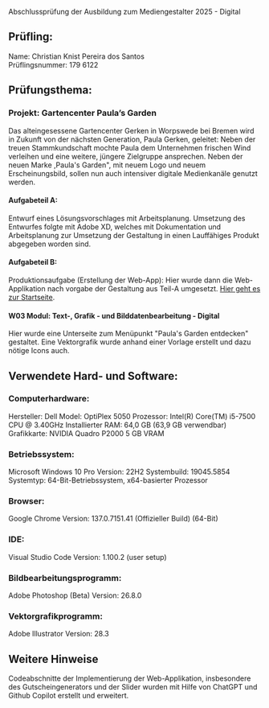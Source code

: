 
Abschlussprüfung der Ausbildung zum Mediengestalter 2025 - Digital

## Prüfling:
Name: Christian Knist Pereira dos Santos<br>
Prüflingsnummer: 179 6122

## Prüfungsthema:

### Projekt: Gartencenter Paula’s Garden

Das alteingesessene Gartencenter Gerken in Worpswede bei Bremen wird in Zukunft von der nächsten Generation, Paula Gerken, geleitet: Neben der treuen Stammkundschaft mochte Paula dem Unternehmen frischen Wind verleihen und eine weitere, jüngere Zielgruppe ansprechen. Neben der neuen Marke ,Paula's Garden", mit neuem Logo und neuem Erscheinungsbild, sollen nun auch intensiver digitale Medienkanäle genutzt werden.

#### Aufgabeteil A:

Entwurf eines Lösungsvorschlages mit Arbeitsplanung. Umsetzung des Entwurfes folgte mit Adobe XD, welches mit Dokumentation und Arbeitsplanung zur Umsetzung der Gestaltung in einen Lauffähiges Produkt abgegeben worden sind.

#### Aufgabeteil B:

Produktionsaufgabe (Erstellung der Web-App): Hier wurde dann die Web-Applikation nach vorgabe der Gestaltung aus Teil-A umgesetzt. <a href="https://kriskaps.github.io/WebApp_Paulas-Garden/" target="_blank">Hier geht es zur Startseite</a>.

#### W03 Modul: Text-, Grafik - und Bilddatenbearbeitung - Digital

Hier wurde eine Unterseite zum Menüpunkt "Paula's Garden entdecken" gestaltet. Eine Vektorgrafik wurde anhand einer Vorlage erstellt und dazu nötige Icons auch.

## Verwendete Hard- und Software:

### Computerhardware:
Hersteller: Dell
Model: OptiPlex 5050
Prozessor: Intel(R) Core(TM) i5-7500 CPU @ 3.40GHz
Installierter RAM: 64,0 GB (63,9 GB verwendbar)
Grafikkarte: NVIDIA Quadro P2000 5 GB VRAM

### Betriebssystem:
Microsoft Windows 10 Pro
Version: 22H2
Systembuild: 19045.5854
Systemtyp: 64-Bit-Betriebssystem, x64-basierter Prozessor

### Browser:
Google Chrome
Version: 137.0.7151.41 (Offizieller Build) (64-Bit)

### IDE:
Visual Studio Code
Version: 1.100.2 (user setup)

### Bildbearbeitungsprogramm:
Adobe Photoshop (Beta)
Version: 26.8.0

### Vektorgrafikprogramm:
Adobe Illustrator
Version: 28.3

## Weitere Hinweise

Codeabschnitte der Implementierung der Web-Applikation, insbesondere des Gutscheingenerators und der Slider wurden mit Hilfe von ChatGPT und Github Copilot erstellt und erweitert.